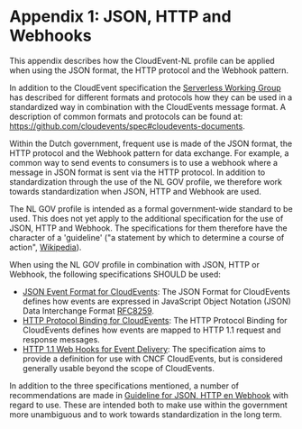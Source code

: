 # Appendix 1: JSON, HTTP and Webhooks

This appendix describes how the CloudEvent-NL profile can be applied when using the JSON format, the HTTP protocol and the Webhook pattern.

In addition to the CloudEvent specification the [Serverless Working Group](https://github.com/cncf/wg-serverless) has described for different formats and protocols how they can be used in a standardized way in combination with the CloudEvents message format. A description of common formats and protocols can be found at: https://github.com/cloudevents/spec#cloudevents-documents.

Within the Dutch government, frequent use is made of the JSON format, the HTTP protocol and the Webhook pattern for data exchange. For example, a common way to send events to consumers is to use a webhook where a message in JSON format is sent via the HTTP protocol. In addition to standardization through the use of the NL GOV profile, we therefore work towards standardization when JSON, HTTP and Webhook are used.

The NL GOV profile is intended as a formal government-wide standard to be used. This does not yet apply to the additional specification for the use of JSON, HTTP and Webhook. The specifications for them therefore have the character of a 'guideline' ("a statement by which to determine a course of action", [Wikipedia](https://en.wikipedia.org/wiki/Guideline)).

When using the NL GOV profile in combination with JSON, HTTP or Webhook, the following specifications SHOULD be used:
- [JSON Event Format for CloudEvents](https://github.com/cloudevents/spec/blob/v1.0.1/json-format.md): The JSON Format for CloudEvents defines how events are expressed in JavaScript Object Notation (JSON) Data Interchange Format [RFC8259](https://tools.ietf.org/html/rfc8259).
- [HTTP Protocol Binding for CloudEvents](https://github.com/cloudevents/spec/blob/v1.0.1/http-protocol-binding.md): The HTTP Protocol Binding for CloudEvents defines how events are mapped to HTTP 1.1 request and response messages.
- [HTTP 1.1 Web Hooks for Event Delivery](https://github.com/cloudevents/spec/blob/v1.0.1/http-webhook.md): The specification aims to provide a definition for use with CNCF CloudEvents, but is considered generally usable beyond the scope of CloudEvents.

In addition to the three specifications mentioned, a number of recommendations are made in [Guideline for JSON, HTTP en Webhook](Use-of-json-http-webhook.md) with regard to use. These are intended both to make use within the government more unambiguous and to work towards standardization in the long term.

